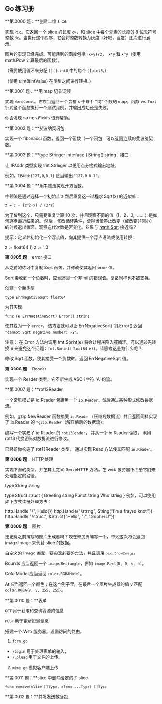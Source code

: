 ## Go 练习册

**第 0000 题：**创建二维 slice

实现 `Pic`。它返回一个 slice 的长度 `dy`，和 slice 中每个元素的长度的 8 位无符号整数 `dx`。当执行这个程序，它会将整数转换为灰度（好吧，蓝度）图片进行展示。

图片的实现已经完成。可能用到的函数包括 `(x+y)/2` 、 `x*y` 和 `x^y`（使用 math.Pow 计算最后的函数）。

（需要使用循环来分配 `[][]uint8` 中的每个 `[]uint8`。）

（使用 uint8(intValue) 在类型之间进行转换。）

**第 0001 题：**用 map 记录词频

实现 `WordCount`。它应当返回一个含有 s 中每个 “词” 个数的 map。函数 wc.Test 针对这个函数执行一个测试用例，并输出成功还是失败。

你会发现 strings.Fields 很有帮助。

**第 0002 题：**斐波纳契闭包

实现一个 fibonacci 函数，返回一个函数（一个闭包）可以返回连续的斐波纳契数。

**第 0003 题：**type Stringer interface { String() string } 接口

让 IPAddr 类型实现 fmt.Stringer 以便用点分格式输出地址。

例如，`IPAddr{127,0,0,1}` 应当输出 `"127.0.0.1"`。

**第 0004 题：**用牛顿法实现开方函数。

牛顿法是通过选择一个初始点 z 然后重复这一过程求 Sqrt(x) 的近似值：

    z = z - (z^2-x) / (2*z)

为了做到这个，只需要重复计算 10 次，并且观察不同的值（1，2，3，……）是如何逐步逼近结果的。 然后，修改循环条件，使得当值停止改变（或改变非常小）的时候退出循环。观察迭代次数是否变化。结果与 [math.Sqrt](http://golang.org/pkg/math/#Sqrt) 接近吗？

提示：定义并初始化一个浮点值，向其提供一个浮点语法或使用转换：

z := float64(1)
z := 1.0

**第 0005 题：** error 接口

从之前的练习中复制 Sqrt 函数，并修改使其返回 error 值。

Sqrt 接收到一个负数时，应当返回一个非 nil 的错误值。复数同样也不被支持。

创建一个新类型

    type ErrNegativeSqrt float64

为其实现

    func (e ErrNegativeSqrt) Error() string

使其成为一个 `error`， 该方法就可以让 ErrNegativeSqrt(-2).Error() 返回 `"cannot Sqrt negative number: -2"`。

注意： 在 Error 方法内调用 fmt.Sprint(e) 将会让程序陷入死循环。可以通过先转换 e 来避免这个问题：`fmt.Sprint(float64(e))`。请思考这是为什么呢？

修改 Sqrt 函数，使其接受一个负数时，返回 ErrNegativeSqrt 值。

**第 0006 题：** Reader

实现一个 Reader 类型，它不断生成 ASCII 字符 'A' 的流。

**第 0007 题：**rot13Reader

一个常见模式是 io.Reader 包裹另一个 `io.Reader`，然后通过某种形式修改数据流。

例如，gzip.NewReader 函数接受 `io.Reader`（压缩的数据流）并且返回同样实现了 io.Reader 的 `*gzip.Reader`（解压缩后的数据流）。

编写一个实现了 io.Reader 的 `rot13Reader`， 并从一个 io.Reader 读取， 利用 rot13 代换密码对数据流进行修改。

已经帮你构造了 rot13Reader 类型。 通过实现 Read 方法使其匹配 `io.Reader`。

**第 0008 题：** HTTP 处理

实现下面的类型，并在其上定义 ServeHTTP 方法。在 web 服务器中注册它们来处理指定的路径。

type String string

type Struct struct {
    Greeting string
    Punct    string
    Who      string
}
例如，可以使用如下方式注册处理方法：

http.Handle("/", Hello{})
http.Handle("/string", String("I'm a frayed knot."))
http.Handle("/struct", &Struct{"Hello", ":", "Gophers!"})

**第 0009 题：** 图片

还记得之前编写的图片生成器吗？现在来另外编写一个，不过这次将会返回 image.Image 来代替 slice 的数据。

自定义的 Image 类型，要实现必要的方法，并且调用 `pic.ShowImage`。

Bounds 应当返回一个 `image.Rectangle`，例如 `image.Rect(0, 0, w, h)`。

ColorModel 应当返回 `color.RGBAModel`。

At 应当返回一个颜色；在这个例子里，在最后一个图片生成器的值 v 匹配 `color.RGBA{v, v, 255, 255}`。

**第 0010 题：**表单

`GET` 用于获取和查询资源的信息

`POST` 用于更新资源信息

搭建一个 Web 服务器，设置访问的路由。

1. `form.go`
* `/login` 用于处理表单的输入，
* `/upload` 用于文件的上传。

2. `mime.go` 模拟客户端上传

**第 0011 题：**slice 中删除给定的子 slice

    func remove(slice []Type, elems ...Type) []Type

**第 0012 题：**并发发送数据包

